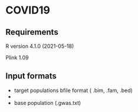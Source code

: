 # COVID19

## Requirements
R version 4.1.0 (2021-05-18)

Plink 1.09

## Input formats

- target populations bfile format ( .bim, .fam, .bed)
-
- base population (.gwas.txt)


